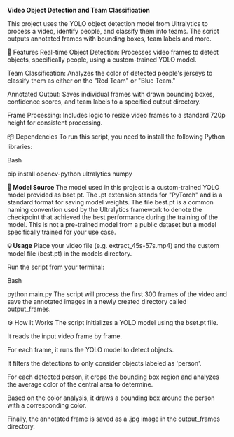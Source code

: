 **Video Object Detection and Team Classification**

This project uses the YOLO object detection model from Ultralytics to process a video, identify people, and classify them into teams. The script outputs annotated frames with bounding boxes, team labels and more.

🚀 Features
Real-time Object Detection: Processes video frames to detect objects, specifically people, using a custom-trained YOLO model.

Team Classification: Analyzes the color of detected people's jerseys to classify them as either on the "Red Team" or "Blue Team."

Annotated Output: Saves individual frames with drawn bounding boxes, confidence scores, and team labels to a specified output directory.

Frame Processing: Includes logic to resize video frames to a standard 720p height for consistent processing.

📦 Dependencies
To run this script, you need to install the following Python libraries:

Bash

pip install opencv-python ultralytics numpy


**🧠 Model Source**
The model used in this project is a custom-trained YOLO model provided as bset.pt. The .pt extension stands for "PyTorch" and is a standard format for saving model weights. The file best.pt is a common naming convention used by the Ultralytics framework to denote the checkpoint that achieved the best performance during the training of the model. This is not a pre-trained model from a public dataset but a model specifically trained for your use case.

**💡 Usage**
Place your video file (e.g. extract_45s-57s.mp4) and the custom model file (best.pt) in the models directory.

Run the script from your terminal:

Bash

python main.py
The script will process the first 300 frames of the video and save the annotated images in a newly created directory called output_frames.

⚙️ How It Works
The script initializes a YOLO model using the bset.pt file.

It reads the input video frame by frame.

For each frame, it runs the YOLO model to detect objects.

It filters the detections to only consider objects labeled as 'person'.

For each detected person, it crops the bounding box region and analyzes the average color of the central area to determine.

Based on the color analysis, it draws a bounding box around the person with a corresponding color.

Finally, the annotated frame is saved as a .jpg image in the output_frames directory.
